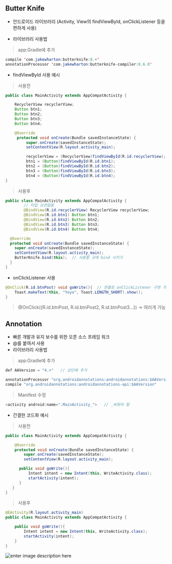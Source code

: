 ## Butter Knife

- 안드로이드 라이브러리
(Activity, View의 findViewById, onClickListener 등을 편하게 사용)

- 라이브러리 사용법
> app:Gradle에 추가
```java
compile 'com.jakewharton:butterknife:8.+'
annotationProcessor 'com.jakewharton:butterknife-compiler:8.6.0'
```


- findViewById 사용 예시
> 사용전

```java
public class MainActivity extends AppCompatActivity {

    RecyclerView recyclerView;
    Button btn1;
    Button btn2;
    Button btn3;
    Button btn4;

    @Override
     protected void onCreate(Bundle savedInstanceState) {  
         super.onCreate(savedInstanceState);
         setContentView(R.layout.activity_main);

         recyclerView = (RecyclerView)findViewById(R.id.recyclerView);
         btn1 = (Button)findViewById(R.id.btn1);
         btn2 = (Button)findViewById(R.id.btn2);
         btn3 = (Button)findViewById(R.id.btn3);
         btn4 = (Button)findViewById(R.id.btn4);
}
```
> 사용후
```java
public class MainActivity extends AppCompatActivity {
        // 타입 상관없음
        @BindView(R.id.recyclerView) RecyclerView recyclerView;
        @BindView(R.id.btn1) Button btn1;
        @BindView(R.id.btn2) Button btn2;
        @BindView(R.id.btn3) Button btn3;
        @BindView(R.id.btn4) Button btn4;

  @Override
  protected void onCreate(Bundle savedInstanceState) {
    super.onCreate(savedInstanceState);
    setContentView(R.layout.activity_main);
    ButterKnife.bind(this);  // 사용할 곳에 bind 시키기
  }
}

```

- onClickListener 사용

```java
@OnClick(R.id.btnPost) void goWrite(){  // 한줄로 onClickListener 구현 가능
    Toast.makeText(this, "Yoyo", Toast.LENGTH_SHORT).show();
}
```
> @OnClick({R.id.btnPost, R.id.btnPost2, R.id.btnPost3...})
-> 여러개 가능


## Annotation
- 빠른 개발과 유지 보수를 위한 오픈 소스 프레임 워크
- @를 붙여서 사용
- 라이브러리 사용법
> app:Gradle에 추가
```java
def AAVersion = "4.+"   // 상단에 추가

annotationProcessor "org.androidannotations:androidannotations:$AAVersion"
compile "org.androidannotations:androidannotations-api:$AAVersion"
```
> Manifest 수정
```java
<activity android:name=".MainActivity_">   // _써줘야 함
```

- 간결한 코드화 예시

> 사용전
```java
public class MainActivity extends AppCompatActivity {

    @Override
    protected void onCreate(Bundle savedInstanceState) {
        super.onCreate(savedInstanceState);
        setContentView(R.layout.activity_main);

      public void goWrite(){
          Intent intent = new Intent(this, WriteActivity.class);
          startActivity(intent);
      }
   }
}
```


> 사용후
```java
@EActivity(R.layout.activity_main)
public class MainActivity extends AppCompatActivity {

    public void goWrite(){
        Intent intent = new Intent(this, WriteActivity.class);
        startActivity(intent);
    }
}
```
![enter image description here](http://www.nextree.co.kr/content/images/2016/09/eykim-20140205-annotation-01.jpg)
